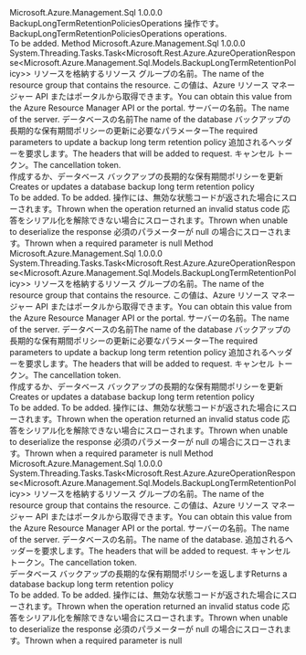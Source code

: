 <Type Name="IBackupLongTermRetentionPoliciesOperations" FullName="Microsoft.Azure.Management.Sql.IBackupLongTermRetentionPoliciesOperations">
  <TypeSignature Language="C#" Value="public interface IBackupLongTermRetentionPoliciesOperations" />
  <TypeSignature Language="ILAsm" Value=".class public interface auto ansi abstract IBackupLongTermRetentionPoliciesOperations" />
  <TypeSignature Language="DocId" Value="T:Microsoft.Azure.Management.Sql.IBackupLongTermRetentionPoliciesOperations" />
  <TypeSignature Language="VB.NET" Value="Public Interface IBackupLongTermRetentionPoliciesOperations" />
  <TypeSignature Language="F#" Value="type IBackupLongTermRetentionPoliciesOperations = interface" />
  <AssemblyInfo>
    <AssemblyName>Microsoft.Azure.Management.Sql</AssemblyName>
    <AssemblyVersion>1.0.0.0</AssemblyVersion>
  </AssemblyInfo>
  <Interfaces />
  <Docs>
    <summary>
            <span data-ttu-id="c3a52-101">BackupLongTermRetentionPoliciesOperations 操作です。</span><span class="sxs-lookup"><span data-stu-id="c3a52-101">BackupLongTermRetentionPoliciesOperations operations.</span></span>
            </summary>
    <remarks>To be added.</remarks>
  </Docs>
  <Members>
    <Member MemberName="BeginCreateOrUpdateWithHttpMessagesAsync">
      <MemberSignature Language="C#" Value="public System.Threading.Tasks.Task&lt;Microsoft.Rest.Azure.AzureOperationResponse&lt;Microsoft.Azure.Management.Sql.Models.BackupLongTermRetentionPolicy&gt;&gt; BeginCreateOrUpdateWithHttpMessagesAsync (string resourceGroupName, string serverName, string databaseName, Microsoft.Azure.Management.Sql.Models.BackupLongTermRetentionPolicy parameters, System.Collections.Generic.Dictionary&lt;string,System.Collections.Generic.List&lt;string&gt;&gt; customHeaders = null, System.Threading.CancellationToken cancellationToken = null);" />
      <MemberSignature Language="ILAsm" Value=".method public hidebysig newslot virtual instance class System.Threading.Tasks.Task`1&lt;class Microsoft.Rest.Azure.AzureOperationResponse`1&lt;class Microsoft.Azure.Management.Sql.Models.BackupLongTermRetentionPolicy&gt;&gt; BeginCreateOrUpdateWithHttpMessagesAsync(string resourceGroupName, string serverName, string databaseName, class Microsoft.Azure.Management.Sql.Models.BackupLongTermRetentionPolicy parameters, class System.Collections.Generic.Dictionary`2&lt;string, class System.Collections.Generic.List`1&lt;string&gt;&gt; customHeaders, valuetype System.Threading.CancellationToken cancellationToken) cil managed" />
      <MemberSignature Language="DocId" Value="M:Microsoft.Azure.Management.Sql.IBackupLongTermRetentionPoliciesOperations.BeginCreateOrUpdateWithHttpMessagesAsync(System.String,System.String,System.String,Microsoft.Azure.Management.Sql.Models.BackupLongTermRetentionPolicy,System.Collections.Generic.Dictionary{System.String,System.Collections.Generic.List{System.String}},System.Threading.CancellationToken)" />
      <MemberSignature Language="F#" Value="abstract member BeginCreateOrUpdateWithHttpMessagesAsync : string * string * string * Microsoft.Azure.Management.Sql.Models.BackupLongTermRetentionPolicy * System.Collections.Generic.Dictionary&lt;string, System.Collections.Generic.List&lt;string&gt;&gt; * System.Threading.CancellationToken -&gt; System.Threading.Tasks.Task&lt;Microsoft.Rest.Azure.AzureOperationResponse&lt;Microsoft.Azure.Management.Sql.Models.BackupLongTermRetentionPolicy&gt;&gt;" Usage="iBackupLongTermRetentionPoliciesOperations.BeginCreateOrUpdateWithHttpMessagesAsync (resourceGroupName, serverName, databaseName, parameters, customHeaders, cancellationToken)" />
      <MemberType>Method</MemberType>
      <AssemblyInfo>
        <AssemblyName>Microsoft.Azure.Management.Sql</AssemblyName>
        <AssemblyVersion>1.0.0.0</AssemblyVersion>
      </AssemblyInfo>
      <ReturnValue>
        <ReturnType>System.Threading.Tasks.Task&lt;Microsoft.Rest.Azure.AzureOperationResponse&lt;Microsoft.Azure.Management.Sql.Models.BackupLongTermRetentionPolicy&gt;&gt;</ReturnType>
      </ReturnValue>
      <Parameters>
        <Parameter Name="resourceGroupName" Type="System.String" />
        <Parameter Name="serverName" Type="System.String" />
        <Parameter Name="databaseName" Type="System.String" />
        <Parameter Name="parameters" Type="Microsoft.Azure.Management.Sql.Models.BackupLongTermRetentionPolicy" />
        <Parameter Name="customHeaders" Type="System.Collections.Generic.Dictionary&lt;System.String,System.Collections.Generic.List&lt;System.String&gt;&gt;" />
        <Parameter Name="cancellationToken" Type="System.Threading.CancellationToken" />
      </Parameters>
      <Docs>
        <param name="resourceGroupName">
            <span data-ttu-id="c3a52-102">リソースを格納するリソース グループの名前。</span><span class="sxs-lookup"><span data-stu-id="c3a52-102">The name of the resource group that contains the resource.</span></span> <span data-ttu-id="c3a52-103">この値は、Azure リソース マネージャー API またはポータルから取得できます。</span><span class="sxs-lookup"><span data-stu-id="c3a52-103">You can obtain this value from the Azure Resource Manager API or the portal.</span></span>
            </param>
        <param name="serverName">
            <span data-ttu-id="c3a52-104">サーバーの名前。</span><span class="sxs-lookup"><span data-stu-id="c3a52-104">The name of the server.</span></span>
            </param>
        <param name="databaseName">
            <span data-ttu-id="c3a52-105">データベースの名前</span><span class="sxs-lookup"><span data-stu-id="c3a52-105">The name of the database</span></span>
            </param>
        <param name="parameters">
            <span data-ttu-id="c3a52-106">バックアップの長期的な保有期間ポリシーの更新に必要なパラメーター</span><span class="sxs-lookup"><span data-stu-id="c3a52-106">The required parameters to update a backup long term retention policy</span></span>
            </param>
        <param name="customHeaders">
            <span data-ttu-id="c3a52-107">追加されるヘッダーを要求します。</span><span class="sxs-lookup"><span data-stu-id="c3a52-107">The headers that will be added to request.</span></span>
            </param>
        <param name="cancellationToken">
            <span data-ttu-id="c3a52-108">キャンセル トークン。</span><span class="sxs-lookup"><span data-stu-id="c3a52-108">The cancellation token.</span></span>
            </param>
        <summary>
            <span data-ttu-id="c3a52-109">作成するか、データベース バックアップの長期的な保有期間ポリシーを更新</span><span class="sxs-lookup"><span data-stu-id="c3a52-109">Creates or updates a database backup long term retention policy</span></span>
            </summary>
        <returns>To be added.</returns>
        <remarks>To be added.</remarks>
        <exception cref="T:Microsoft.Rest.Azure.CloudException">
            <span data-ttu-id="c3a52-110">操作には、無効な状態コードが返された場合にスローされます。</span><span class="sxs-lookup"><span data-stu-id="c3a52-110">Thrown when the operation returned an invalid status code</span></span>
            </exception>
        <exception cref="T:Microsoft.Rest.SerializationException">
            <span data-ttu-id="c3a52-111">応答をシリアル化を解除できない場合にスローされます。</span><span class="sxs-lookup"><span data-stu-id="c3a52-111">Thrown when unable to deserialize the response</span></span>
            </exception>
        <exception cref="T:Microsoft.Rest.ValidationException">
            <span data-ttu-id="c3a52-112">必須のパラメーターが null の場合にスローされます。</span><span class="sxs-lookup"><span data-stu-id="c3a52-112">Thrown when a required parameter is null</span></span>
            </exception>
      </Docs>
    </Member>
    <Member MemberName="CreateOrUpdateWithHttpMessagesAsync">
      <MemberSignature Language="C#" Value="public System.Threading.Tasks.Task&lt;Microsoft.Rest.Azure.AzureOperationResponse&lt;Microsoft.Azure.Management.Sql.Models.BackupLongTermRetentionPolicy&gt;&gt; CreateOrUpdateWithHttpMessagesAsync (string resourceGroupName, string serverName, string databaseName, Microsoft.Azure.Management.Sql.Models.BackupLongTermRetentionPolicy parameters, System.Collections.Generic.Dictionary&lt;string,System.Collections.Generic.List&lt;string&gt;&gt; customHeaders = null, System.Threading.CancellationToken cancellationToken = null);" />
      <MemberSignature Language="ILAsm" Value=".method public hidebysig newslot virtual instance class System.Threading.Tasks.Task`1&lt;class Microsoft.Rest.Azure.AzureOperationResponse`1&lt;class Microsoft.Azure.Management.Sql.Models.BackupLongTermRetentionPolicy&gt;&gt; CreateOrUpdateWithHttpMessagesAsync(string resourceGroupName, string serverName, string databaseName, class Microsoft.Azure.Management.Sql.Models.BackupLongTermRetentionPolicy parameters, class System.Collections.Generic.Dictionary`2&lt;string, class System.Collections.Generic.List`1&lt;string&gt;&gt; customHeaders, valuetype System.Threading.CancellationToken cancellationToken) cil managed" />
      <MemberSignature Language="DocId" Value="M:Microsoft.Azure.Management.Sql.IBackupLongTermRetentionPoliciesOperations.CreateOrUpdateWithHttpMessagesAsync(System.String,System.String,System.String,Microsoft.Azure.Management.Sql.Models.BackupLongTermRetentionPolicy,System.Collections.Generic.Dictionary{System.String,System.Collections.Generic.List{System.String}},System.Threading.CancellationToken)" />
      <MemberSignature Language="F#" Value="abstract member CreateOrUpdateWithHttpMessagesAsync : string * string * string * Microsoft.Azure.Management.Sql.Models.BackupLongTermRetentionPolicy * System.Collections.Generic.Dictionary&lt;string, System.Collections.Generic.List&lt;string&gt;&gt; * System.Threading.CancellationToken -&gt; System.Threading.Tasks.Task&lt;Microsoft.Rest.Azure.AzureOperationResponse&lt;Microsoft.Azure.Management.Sql.Models.BackupLongTermRetentionPolicy&gt;&gt;" Usage="iBackupLongTermRetentionPoliciesOperations.CreateOrUpdateWithHttpMessagesAsync (resourceGroupName, serverName, databaseName, parameters, customHeaders, cancellationToken)" />
      <MemberType>Method</MemberType>
      <AssemblyInfo>
        <AssemblyName>Microsoft.Azure.Management.Sql</AssemblyName>
        <AssemblyVersion>1.0.0.0</AssemblyVersion>
      </AssemblyInfo>
      <ReturnValue>
        <ReturnType>System.Threading.Tasks.Task&lt;Microsoft.Rest.Azure.AzureOperationResponse&lt;Microsoft.Azure.Management.Sql.Models.BackupLongTermRetentionPolicy&gt;&gt;</ReturnType>
      </ReturnValue>
      <Parameters>
        <Parameter Name="resourceGroupName" Type="System.String" />
        <Parameter Name="serverName" Type="System.String" />
        <Parameter Name="databaseName" Type="System.String" />
        <Parameter Name="parameters" Type="Microsoft.Azure.Management.Sql.Models.BackupLongTermRetentionPolicy" />
        <Parameter Name="customHeaders" Type="System.Collections.Generic.Dictionary&lt;System.String,System.Collections.Generic.List&lt;System.String&gt;&gt;" />
        <Parameter Name="cancellationToken" Type="System.Threading.CancellationToken" />
      </Parameters>
      <Docs>
        <param name="resourceGroupName">
            <span data-ttu-id="c3a52-113">リソースを格納するリソース グループの名前。</span><span class="sxs-lookup"><span data-stu-id="c3a52-113">The name of the resource group that contains the resource.</span></span> <span data-ttu-id="c3a52-114">この値は、Azure リソース マネージャー API またはポータルから取得できます。</span><span class="sxs-lookup"><span data-stu-id="c3a52-114">You can obtain this value from the Azure Resource Manager API or the portal.</span></span>
            </param>
        <param name="serverName">
            <span data-ttu-id="c3a52-115">サーバーの名前。</span><span class="sxs-lookup"><span data-stu-id="c3a52-115">The name of the server.</span></span>
            </param>
        <param name="databaseName">
            <span data-ttu-id="c3a52-116">データベースの名前</span><span class="sxs-lookup"><span data-stu-id="c3a52-116">The name of the database</span></span>
            </param>
        <param name="parameters">
            <span data-ttu-id="c3a52-117">バックアップの長期的な保有期間ポリシーの更新に必要なパラメーター</span><span class="sxs-lookup"><span data-stu-id="c3a52-117">The required parameters to update a backup long term retention policy</span></span>
            </param>
        <param name="customHeaders">
            <span data-ttu-id="c3a52-118">追加されるヘッダーを要求します。</span><span class="sxs-lookup"><span data-stu-id="c3a52-118">The headers that will be added to request.</span></span>
            </param>
        <param name="cancellationToken">
            <span data-ttu-id="c3a52-119">キャンセル トークン。</span><span class="sxs-lookup"><span data-stu-id="c3a52-119">The cancellation token.</span></span>
            </param>
        <summary>
            <span data-ttu-id="c3a52-120">作成するか、データベース バックアップの長期的な保有期間ポリシーを更新</span><span class="sxs-lookup"><span data-stu-id="c3a52-120">Creates or updates a database backup long term retention policy</span></span>
            </summary>
        <returns>To be added.</returns>
        <remarks>To be added.</remarks>
        <exception cref="T:Microsoft.Rest.Azure.CloudException">
            <span data-ttu-id="c3a52-121">操作には、無効な状態コードが返された場合にスローされます。</span><span class="sxs-lookup"><span data-stu-id="c3a52-121">Thrown when the operation returned an invalid status code</span></span>
            </exception>
        <exception cref="T:Microsoft.Rest.SerializationException">
            <span data-ttu-id="c3a52-122">応答をシリアル化を解除できない場合にスローされます。</span><span class="sxs-lookup"><span data-stu-id="c3a52-122">Thrown when unable to deserialize the response</span></span>
            </exception>
        <exception cref="T:Microsoft.Rest.ValidationException">
            <span data-ttu-id="c3a52-123">必須のパラメーターが null の場合にスローされます。</span><span class="sxs-lookup"><span data-stu-id="c3a52-123">Thrown when a required parameter is null</span></span>
            </exception>
      </Docs>
    </Member>
    <Member MemberName="GetWithHttpMessagesAsync">
      <MemberSignature Language="C#" Value="public System.Threading.Tasks.Task&lt;Microsoft.Rest.Azure.AzureOperationResponse&lt;Microsoft.Azure.Management.Sql.Models.BackupLongTermRetentionPolicy&gt;&gt; GetWithHttpMessagesAsync (string resourceGroupName, string serverName, string databaseName, System.Collections.Generic.Dictionary&lt;string,System.Collections.Generic.List&lt;string&gt;&gt; customHeaders = null, System.Threading.CancellationToken cancellationToken = null);" />
      <MemberSignature Language="ILAsm" Value=".method public hidebysig newslot virtual instance class System.Threading.Tasks.Task`1&lt;class Microsoft.Rest.Azure.AzureOperationResponse`1&lt;class Microsoft.Azure.Management.Sql.Models.BackupLongTermRetentionPolicy&gt;&gt; GetWithHttpMessagesAsync(string resourceGroupName, string serverName, string databaseName, class System.Collections.Generic.Dictionary`2&lt;string, class System.Collections.Generic.List`1&lt;string&gt;&gt; customHeaders, valuetype System.Threading.CancellationToken cancellationToken) cil managed" />
      <MemberSignature Language="DocId" Value="M:Microsoft.Azure.Management.Sql.IBackupLongTermRetentionPoliciesOperations.GetWithHttpMessagesAsync(System.String,System.String,System.String,System.Collections.Generic.Dictionary{System.String,System.Collections.Generic.List{System.String}},System.Threading.CancellationToken)" />
      <MemberSignature Language="F#" Value="abstract member GetWithHttpMessagesAsync : string * string * string * System.Collections.Generic.Dictionary&lt;string, System.Collections.Generic.List&lt;string&gt;&gt; * System.Threading.CancellationToken -&gt; System.Threading.Tasks.Task&lt;Microsoft.Rest.Azure.AzureOperationResponse&lt;Microsoft.Azure.Management.Sql.Models.BackupLongTermRetentionPolicy&gt;&gt;" Usage="iBackupLongTermRetentionPoliciesOperations.GetWithHttpMessagesAsync (resourceGroupName, serverName, databaseName, customHeaders, cancellationToken)" />
      <MemberType>Method</MemberType>
      <AssemblyInfo>
        <AssemblyName>Microsoft.Azure.Management.Sql</AssemblyName>
        <AssemblyVersion>1.0.0.0</AssemblyVersion>
      </AssemblyInfo>
      <ReturnValue>
        <ReturnType>System.Threading.Tasks.Task&lt;Microsoft.Rest.Azure.AzureOperationResponse&lt;Microsoft.Azure.Management.Sql.Models.BackupLongTermRetentionPolicy&gt;&gt;</ReturnType>
      </ReturnValue>
      <Parameters>
        <Parameter Name="resourceGroupName" Type="System.String" />
        <Parameter Name="serverName" Type="System.String" />
        <Parameter Name="databaseName" Type="System.String" />
        <Parameter Name="customHeaders" Type="System.Collections.Generic.Dictionary&lt;System.String,System.Collections.Generic.List&lt;System.String&gt;&gt;" />
        <Parameter Name="cancellationToken" Type="System.Threading.CancellationToken" />
      </Parameters>
      <Docs>
        <param name="resourceGroupName">
            <span data-ttu-id="c3a52-124">リソースを格納するリソース グループの名前。</span><span class="sxs-lookup"><span data-stu-id="c3a52-124">The name of the resource group that contains the resource.</span></span> <span data-ttu-id="c3a52-125">この値は、Azure リソース マネージャー API またはポータルから取得できます。</span><span class="sxs-lookup"><span data-stu-id="c3a52-125">You can obtain this value from the Azure Resource Manager API or the portal.</span></span>
            </param>
        <param name="serverName">
            <span data-ttu-id="c3a52-126">サーバーの名前。</span><span class="sxs-lookup"><span data-stu-id="c3a52-126">The name of the server.</span></span>
            </param>
        <param name="databaseName">
            <span data-ttu-id="c3a52-127">データベースの名前。</span><span class="sxs-lookup"><span data-stu-id="c3a52-127">The name of the database.</span></span>
            </param>
        <param name="customHeaders">
            <span data-ttu-id="c3a52-128">追加されるヘッダーを要求します。</span><span class="sxs-lookup"><span data-stu-id="c3a52-128">The headers that will be added to request.</span></span>
            </param>
        <param name="cancellationToken">
            <span data-ttu-id="c3a52-129">キャンセル トークン。</span><span class="sxs-lookup"><span data-stu-id="c3a52-129">The cancellation token.</span></span>
            </param>
        <summary>
            <span data-ttu-id="c3a52-130">データベース バックアップの長期的な保有期間ポリシーを返します</span><span class="sxs-lookup"><span data-stu-id="c3a52-130">Returns a database backup long term retention policy</span></span>
            </summary>
        <returns>To be added.</returns>
        <remarks>To be added.</remarks>
        <exception cref="T:Microsoft.Rest.Azure.CloudException">
            <span data-ttu-id="c3a52-131">操作には、無効な状態コードが返された場合にスローされます。</span><span class="sxs-lookup"><span data-stu-id="c3a52-131">Thrown when the operation returned an invalid status code</span></span>
            </exception>
        <exception cref="T:Microsoft.Rest.SerializationException">
            <span data-ttu-id="c3a52-132">応答をシリアル化を解除できない場合にスローされます。</span><span class="sxs-lookup"><span data-stu-id="c3a52-132">Thrown when unable to deserialize the response</span></span>
            </exception>
        <exception cref="T:Microsoft.Rest.ValidationException">
            <span data-ttu-id="c3a52-133">必須のパラメーターが null の場合にスローされます。</span><span class="sxs-lookup"><span data-stu-id="c3a52-133">Thrown when a required parameter is null</span></span>
            </exception>
      </Docs>
    </Member>
  </Members>
</Type>